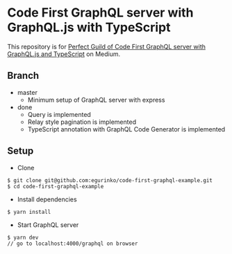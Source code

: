 # Code First GraphQL server with GraphQL.js with TypeScript

This repository is for [Perfect Guild of Code First GraphQL server with GraphQL.js and TypeScript](https://egctoru.medium.com/perfect-guide-of-code-first-graphql-server-with-graphql-js-and-typescript-8cfe09df97ef) on Medium.

## Branch

* master
    *   Minimum setup of GraphQL server with express
* done
    *   Query is implemented
    *   Relay style pagination is implemented
    *   TypeScript annotation with GraphQL Code Generator is implemented

## Setup

* Clone

```
$ git clone git@github.com:egurinko/code-first-graphql-example.git
$ cd code-first-graphql-example
```

* Install dependencies

```
$ yarn install
```

* Start GraphQL server

```
$ yarn dev
// go to localhost:4000/graphql on browser
```
